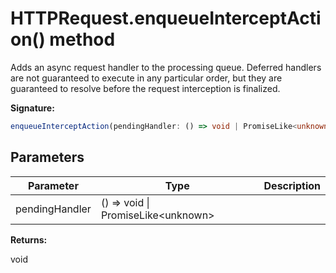 # HTTPRequest.enqueueInterceptAction() method

Adds an async request handler to the processing queue. Deferred handlers are not guaranteed to execute in any particular order, but they are guaranteed to resolve before the request interception is finalized.

**Signature:**

```typescript
enqueueInterceptAction(pendingHandler: () => void | PromiseLike<unknown>): void;
```

## Parameters

| Parameter      | Type                                        | Description |
| -------------- | ------------------------------------------- | ----------- |
| pendingHandler | () =&gt; void \| PromiseLike&lt;unknown&gt; |             |

**Returns:**

void

